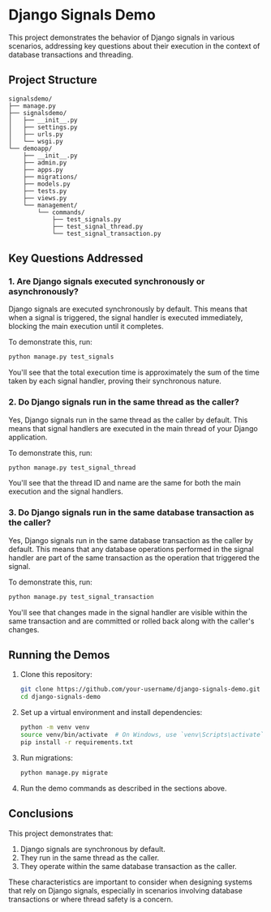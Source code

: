 # Django Signals Demo

This project demonstrates the behavior of Django signals in various scenarios, addressing key questions about their execution in the context of database transactions and threading.

## Project Structure

```
signalsdemo/
├── manage.py
├── signalsdemo/
│   ├── __init__.py
│   ├── settings.py
│   ├── urls.py
│   └── wsgi.py
└── demoapp/
    ├── __init__.py
    ├── admin.py
    ├── apps.py
    ├── migrations/
    ├── models.py
    ├── tests.py
    ├── views.py
    └── management/
        └── commands/
            ├── test_signals.py
            ├── test_signal_thread.py
            └── test_signal_transaction.py
```

## Key Questions Addressed

### 1. Are Django signals executed synchronously or asynchronously?

Django signals are executed synchronously by default. This means that when a signal is triggered, the signal handler is executed immediately, blocking the main execution until it completes.

To demonstrate this, run:

```bash
python manage.py test_signals
```

You'll see that the total execution time is approximately the sum of the time taken by each signal handler, proving their synchronous nature.

### 2. Do Django signals run in the same thread as the caller?

Yes, Django signals run in the same thread as the caller by default. This means that signal handlers are executed in the main thread of your Django application.

To demonstrate this, run:

```bash
python manage.py test_signal_thread
```

You'll see that the thread ID and name are the same for both the main execution and the signal handlers.

### 3. Do Django signals run in the same database transaction as the caller?

Yes, Django signals run in the same database transaction as the caller by default. This means that any database operations performed in the signal handler are part of the same transaction as the operation that triggered the signal.

To demonstrate this, run:

```bash
python manage.py test_signal_transaction
```

You'll see that changes made in the signal handler are visible within the same transaction and are committed or rolled back along with the caller's changes.

## Running the Demos

1. Clone this repository:
   ```bash
   git clone https://github.com/your-username/django-signals-demo.git
   cd django-signals-demo
   ```

2. Set up a virtual environment and install dependencies:
   ```bash
   python -m venv venv
   source venv/bin/activate  # On Windows, use `venv\Scripts\activate`
   pip install -r requirements.txt
   ```

3. Run migrations:
   ```bash
   python manage.py migrate
   ```

4. Run the demo commands as described in the sections above.

## Conclusions

This project demonstrates that:

1. Django signals are synchronous by default.
2. They run in the same thread as the caller.
3. They operate within the same database transaction as the caller.

These characteristics are important to consider when designing systems that rely on Django signals, especially in scenarios involving database transactions or where thread safety is a concern.
